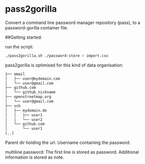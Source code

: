 # pass2gorilla
Convert a command line password manager repository (pass), to a password-gorilla container file.

##Getting started:

run the script:

```bash
./pass2gorilla.sh ./password-store > import.csv
```
pass2gorilla is optimised for this kind of data organisation:

```bash
├── email
│   ├── user@mydomain.com
│   └── user@gmail.com
├── github.com
│   └── github_nickname
├── openstreetmap.org
│   └── user@gmail.com
├── ssh
│   ├── mydomain.de
│   │   ├── user1
│   │   └── user2
│   └── github.com
│       └── user1
[..]
```

Parent dir holding the url. Username containing the password. 

multiline password: The first line is stored as password. Additional information is stored as note.
